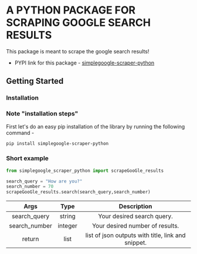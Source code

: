 # A PYTHON PACKAGE FOR SCRAPING GOOGLE SEARCH RESULTS

This package is meant to scrape the google search results!

- PYPI link for this package - [simplegoogle-scraper-python](https://pypi.org/project/simplegoogle-scraper-python/0.1.4/)

## Getting Started

### Installation

### Note "installation steps"
First let's do an easy pip installation of the library by running the following command -
```bash
pip install simplegoogle-scraper-python
```

### Short example
```python
from simplegoogle_scraper_python import scrapeGooGle_results

search_query = "How are you?"
search_number = 70
scrapeGooGle_results.search(search_query,search_number)
```


| Args      | Type | Description     |
| :---:|:----:   |:---: |
| search_query      | string       | Your desired search query.   |
|  search_number  | integer        | Your desired number of results.      |
|  return  | list       | list of json outputs with title, link and snippet.      |

